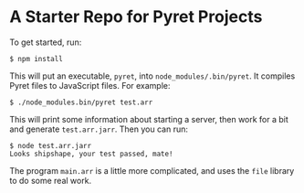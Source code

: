 # A Starter Repo for Pyret Projects

To get started, run:

```
$ npm install
```

This will put an executable, `pyret`, into `node_modules/.bin/pyret`.  It
compiles Pyret files to JavaScript files.  For example:

```
$ ./node_modules.bin/pyret test.arr
```

This will print some information about starting a server, then work for a bit
and generate `test.arr.jarr`.  Then you can run:

```
$ node test.arr.jarr
Looks shipshape, your test passed, mate!
```

The program `main.arr` is a little more complicated, and uses the `file`
library to do some real work.

